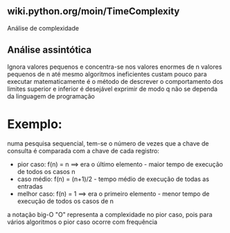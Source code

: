 ## wiki.python.org/moin/TimeComplexity
Análise de complexidade

## Análise assintótica
Ignora valores pequenos e concentra-se nos valores enormes de n
valores pequenos de n até mesmo algoritmos ineficientes custam pouco para executar
matematicamente é o método de descrever o comportamento dos limites superior e inferior
é desejável exprimir de modo q não se dependa da linguagem de programação

# Exemplo:
numa pesquisa sequencial, tem-se o número de vezes que a chave de consulta é comparada com a chave de cada registro:
- pior caso: f(n) = n ==> era o último elemento - maior tempo de execução de todos os casos n
- caso médio: f(n) = (n+1)/2 - tempo médio de execução de todas as entradas
- melhor caso: f(n) = 1 ==> era o primeiro elemento - menor tempo de execução de todos os casos de n

a notação big-O "O" representa a complexidade no pior caso, pois para vários algoritmos o pior caso ocorre com frequência
